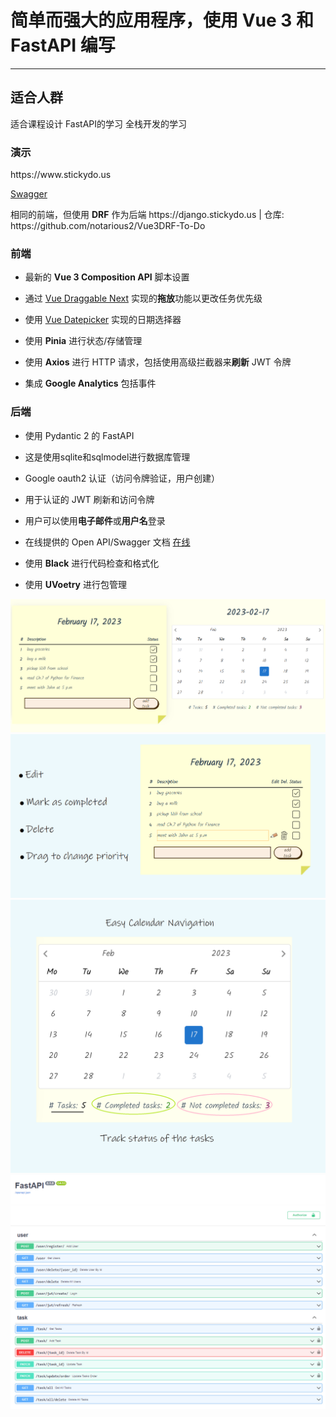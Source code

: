 # 简单而强大的应用程序，使用 Vue 3 和 FastAPI 编写

---

## 适合人群

适合课程设计
FastAPI的学习
全栈开发的学习

### 演示

<p>https://www.stickydo.us</p>
<a href="https://api.stickydo.us/docs">Swagger</a></p>
<p>相同的前端，但使用 <strong>DRF</strong> 作为后端 https://django.stickydo.us | 仓库: https://github.com/notarious2/Vue3DRF-To-Do</p>

### 前端

<ul>
    <li>
        <p>最新的 <strong>Vue 3 Composition API</strong> 脚本设置</p>
    </li>
    <li>
        <p>通过 <a href="https://github.com/SortableJS/vue.draggable.next">Vue Draggable Next</a> 实现的<strong>拖放</strong>功能以更改任务优先级</p>
    </li>
    <li>
        <p>使用 <a href="https://github.com/Vuepic/vue-datepicker">Vue Datepicker</a> 实现的日期选择器</p>
    </li>
    <li>
        <p>使用 <strong>Pinia</strong> 进行状态/存储管理</p>
    </li>
    <li>
        <p>使用 <strong>Axios</strong> 进行 HTTP 请求，包括使用高级拦截器来<strong>刷新</strong> JWT 令牌</p>
    </li>
    <li>
        <p>集成 <strong>Google Analytics</strong> 包括事件</p>
    </li>
</ul>

### 后端

<ul>
    <li>
        <p>使用 Pydantic 2 的 FastAPI</p>
    </li>
    <li>
        <p>这是使用sqlite和sqlmodel进行数据库管理 </p>
    </li>
    <li>
        <p>Google oauth2 认证（访问令牌验证，用户创建）</p>
    </li>
    <li>
        <p>用于认证的 JWT 刷新和访问令牌</p>
    </li>
    <li>
        <p>用户可以使用<strong>电子邮件</strong>或<strong>用户名</strong>登录</p>
    </li>
    <li>
        <p>在线提供的 Open API/Swagger 文档 <a href="https://api.stickydo.us/docs">在线</a></p>
    </li>
    <li>
        <p>使用 <strong>Black</strong> 进行代码检查和格式化</p>
    </li>
    <li>
        <p>使用 <strong>UVoetry</strong> 进行包管理</p>
    </li>
</ul>

<img src="images/todo_1.png" alt="前端图片 1"/>
<img src="images/todo_2.png" alt="前端图片 2"/>
<img src="images/todo_3.png" alt="前端图片 3"/>
<img src="images/swagger.png" alt="Swagger"/>
